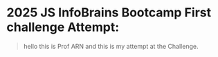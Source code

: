 # **2025 JS InfoBrains Bootcamp First challenge Attempt:**
> hello this is Prof ARN and this is my attempt at the Challenge.
